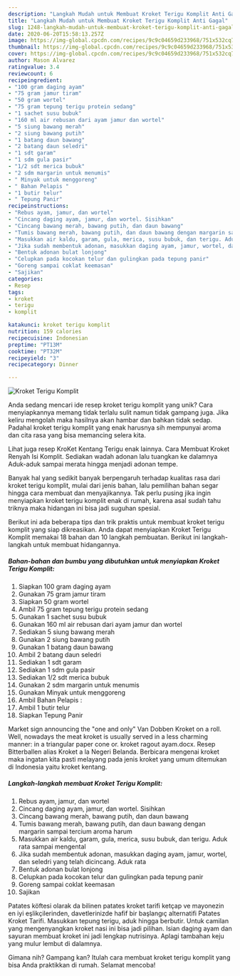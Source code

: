 ```yaml
---
description: "Langkah Mudah untuk Membuat Kroket Terigu Komplit Anti Gagal"
title: "Langkah Mudah untuk Membuat Kroket Terigu Komplit Anti Gagal"
slug: 1248-langkah-mudah-untuk-membuat-kroket-terigu-komplit-anti-gagal
date: 2020-06-20T15:58:13.257Z
image: https://img-global.cpcdn.com/recipes/9c9c04659d233968/751x532cq70/kroket-terigu-komplit-foto-resep-utama.jpg
thumbnail: https://img-global.cpcdn.com/recipes/9c9c04659d233968/751x532cq70/kroket-terigu-komplit-foto-resep-utama.jpg
cover: https://img-global.cpcdn.com/recipes/9c9c04659d233968/751x532cq70/kroket-terigu-komplit-foto-resep-utama.jpg
author: Mason Alvarez
ratingvalue: 3.4
reviewcount: 6
recipeingredient:
- "100 gram daging ayam"
- "75 gram jamur tiram"
- "50 gram wortel"
- "75 gram tepung terigu protein sedang"
- "1 sachet susu bubuk"
- "160 ml air rebusan dari ayam jamur dan wortel"
- "5 siung bawang merah"
- "2 siung bawang putih"
- "1 batang daun bawang"
- "2 batang daun seledri"
- "1 sdt garam"
- "1 sdm gula pasir"
- "1/2 sdt merica bubuk"
- "2 sdm margarin untuk menumis"
- " Minyak untuk menggoreng"
- " Bahan Pelapis "
- "1 butir telur"
- " Tepung Panir"
recipeinstructions:
- "Rebus ayam, jamur, dan wortel"
- "Cincang daging ayam, jamur, dan wortel. Sisihkan"
- "Cincang bawang merah, bawang putih, dan daun bawang"
- "Tumis bawang merah, bawang putih, dan daun bawang dengan margarin sampai tercium aroma harum"
- "Masukkan air kaldu, garam, gula, merica, susu bubuk, dan terigu. Aduk rata sampai mengental"
- "Jika sudah membentuk adonan, masukkan daging ayam, jamur, wortel, dan seledri yang telah dicincang. Aduk rata"
- "Bentuk adonan bulat lonjong"
- "Celupkan pada kocokan telur dan gulingkan pada tepung panir"
- "Goreng sampai coklat keemasan"
- "Sajikan"
categories:
- Resep
tags:
- kroket
- terigu
- komplit

katakunci: kroket terigu komplit 
nutrition: 159 calories
recipecuisine: Indonesian
preptime: "PT13M"
cooktime: "PT32M"
recipeyield: "3"
recipecategory: Dinner

---
```



![Kroket Terigu Komplit](https://img-global.cpcdn.com/recipes/9c9c04659d233968/751x532cq70/kroket-terigu-komplit-foto-resep-utama.jpg)

Anda sedang mencari ide resep kroket terigu komplit yang unik? Cara menyiapkannya memang tidak terlalu sulit namun tidak gampang juga. Jika keliru mengolah maka hasilnya akan hambar dan bahkan tidak sedap. Padahal kroket terigu komplit yang enak harusnya sih mempunyai aroma dan cita rasa yang bisa memancing selera kita.

Lihat juga resep KroKet Kentang Terigu enak lainnya. Cara Membuat Kroket Renyah Isi Komplit. Sediakan wadah adonan lalu tuangkan ke dalamnya Aduk-aduk sampai merata hingga menjadi adonan tempe.

Banyak hal yang sedikit banyak berpengaruh terhadap kualitas rasa dari kroket terigu komplit, mulai dari jenis bahan, lalu pemilihan bahan segar hingga cara membuat dan menyajikannya. Tak perlu pusing jika ingin menyiapkan kroket terigu komplit enak di rumah, karena asal sudah tahu triknya maka hidangan ini bisa jadi suguhan spesial.


Berikut ini ada beberapa tips dan trik praktis untuk membuat kroket terigu komplit yang siap dikreasikan. Anda dapat menyiapkan Kroket Terigu Komplit memakai 18 bahan dan 10 langkah pembuatan. Berikut ini langkah-langkah untuk membuat hidangannya.

<!--inarticleads1-->

##### Bahan-bahan dan bumbu yang dibutuhkan untuk menyiapkan Kroket Terigu Komplit:

1. Siapkan 100 gram daging ayam
1. Gunakan 75 gram jamur tiram
1. Siapkan 50 gram wortel
1. Ambil 75 gram tepung terigu protein sedang
1. Gunakan 1 sachet susu bubuk
1. Gunakan 160 ml air rebusan dari ayam jamur dan wortel
1. Sediakan 5 siung bawang merah
1. Gunakan 2 siung bawang putih
1. Gunakan 1 batang daun bawang
1. Ambil 2 batang daun seledri
1. Sediakan 1 sdt garam
1. Sediakan 1 sdm gula pasir
1. Sediakan 1/2 sdt merica bubuk
1. Gunakan 2 sdm margarin untuk menumis
1. Gunakan  Minyak untuk menggoreng
1. Ambil  Bahan Pelapis :
1. Ambil 1 butir telur
1. Siapkan  Tepung Panir


Market sign announcing the &#34;one and only&#34; Van Dobben Kroket on a roll. Well, nowadays the meat kroket is usually served in a less charming manner: in a triangular paper cone or. kroket ragout ayam.docx. Resep Bitterballen alias Kroket a la Negeri Belanda. Berbicara mengenai kroket maka ingatan kita pasti melayang pada jenis kroket yang umum ditemukan di Indonesia yaitu kroket kentang. 

<!--inarticleads2-->

##### Langkah-langkah membuat Kroket Terigu Komplit:

1. Rebus ayam, jamur, dan wortel
1. Cincang daging ayam, jamur, dan wortel. Sisihkan
1. Cincang bawang merah, bawang putih, dan daun bawang
1. Tumis bawang merah, bawang putih, dan daun bawang dengan margarin sampai tercium aroma harum
1. Masukkan air kaldu, garam, gula, merica, susu bubuk, dan terigu. Aduk rata sampai mengental
1. Jika sudah membentuk adonan, masukkan daging ayam, jamur, wortel, dan seledri yang telah dicincang. Aduk rata
1. Bentuk adonan bulat lonjong
1. Celupkan pada kocokan telur dan gulingkan pada tepung panir
1. Goreng sampai coklat keemasan
1. Sajikan


Patates köftesi olarak da bilinen patates kroket tarifi ketçap ve mayonezin en iyi eşlikçilerinden, davetlerinizde hafif bir başlangıç alternatifi Patates Kroket Tarifi. Masukkan tepung terigu, aduk hingga berbutir. Untuk camilan yang mengenyangkan kroket nasi ini bisa jadi pilihan. Isian daging ayam dan sayuran membuat kroket ini jadi lengkap nutrisinya. Aplagi tambahan keju yang mulur lembut di dalamnya. 

Gimana nih? Gampang kan? Itulah cara membuat kroket terigu komplit yang bisa Anda praktikkan di rumah. Selamat mencoba!
